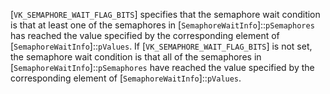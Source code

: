 [`VK_SEMAPHORE_WAIT_FLAG_BITS`] specifies that the semaphore wait
condition is that at least one of the semaphores in
[`SemaphoreWaitInfo`]::`pSemaphores` has reached the value
specified by the corresponding element of
[`SemaphoreWaitInfo`]::`pValues`.
If [`VK_SEMAPHORE_WAIT_FLAG_BITS`] is not set, the semaphore wait
condition is that all of the semaphores in
[`SemaphoreWaitInfo`]::`pSemaphores` have reached the value
specified by the corresponding element of
[`SemaphoreWaitInfo`]::`pValues`.